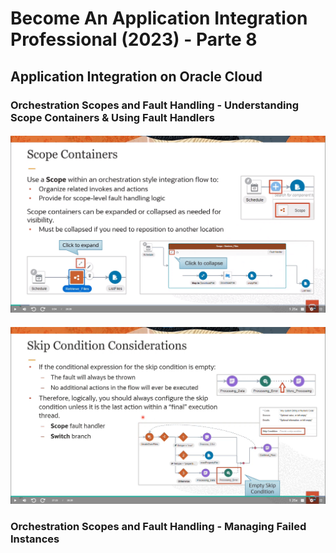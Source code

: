 # Become An Application Integration Professional (2023) - Parte 8

## Application Integration on Oracle Cloud

### Orchestration Scopes and Fault Handling - Understanding Scope Containers & Using Fault Handlers

#### 

<div align="center">
    <img src="../../IMG/OIC/ORA_UNI/PT_8/pic_1.png" alt="oic" width="700">
</div>

####

<div align="center">
    <img src="../../IMG/OIC/ORA_UNI/PT_8/pic_17.png" alt="oic" width="700">
</div>

### Orchestration Scopes and Fault Handling - Managing Failed Instances